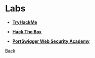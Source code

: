 # Labs

- **[TryHackMe](https://tryhackme.com/)**

- **[Hack The Box](https://www.hackthebox.eu/)**

- **[PortSwigger Web Security Academy](https://portswigger.net/web-security)** 

[Back](../practice.md)